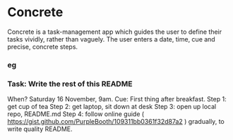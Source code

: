 # Concrete

Concrete is a task-management app which guides the user to define their tasks vividly, rather than vaguely. 
The user enters a date, time, cue and precise, concrete steps. 

### eg

### Task: Write the rest of this README

When? Saturday 16 November, 9am. 
Cue: First thing after breakfast.
Step 1: get cup of tea
Step 2: get laptop, sit down at desk
Step 3: open up local repo, README.md
Step 4: follow online guide ( https://gist.github.com/PurpleBooth/109311bb0361f32d87a2 ) gradually, to write quality README. 